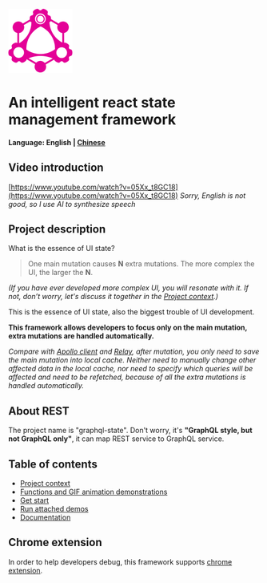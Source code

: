 ![image](./chrome-extension/public/images/128_128.png "Logo")
# An intelligent react state management framework

#### Language: English | [Chinese](./README_zh_CN.md)

## Video introduction
[https://www.youtube.com/watch?v=05Xx_t8GC18](https://www.youtube.com/watch?v=05Xx_t8GC18)
*Sorry, English is not good, so I use AI to synthesize speech*

## Project description

What is the essence of UI state?
> One main mutation causes **N** extra mutations. The more complex the UI, the larger the **N**.

*(If you have ever developed more complex UI, you will resonate with it. If not, don’t worry, let's discuss it together in the [Project context](./site/background.md).)*

This is the essence of UI state, also the biggest trouble of UI development.

**This framework allows developers to focus only on the main mutation, extra mutations are handled automatically.**

*Compare with [Apollo client](https://github.com/apollographql/apollo-client) and [Relay](https://github.com/facebook/relay), after mutation, you only need to save the main mutation into local cache. Neither need to manually change other affected data in the local cache, nor need to specify which queries will be affected and need to be refetched, because of all the extra mutations is handled automatically.*

## About REST

The project name is "graphql-state". Don't worry, it's **"GraphQL style, but not GraphQL only"**, it can map REST service to GraphQL service.

## Table of contents
- [Project context](./site/background.md)
- [Functions and GIF animation demonstrations](./site/function-and-gif.md)
- [Get start](./site/get-start.md)
- [Run attached demos](./site/run-demo.md)
- [Documentation](./doc/README.md)

## Chrome extension

In order to help developers debug, this framework supports [chrome extension](https://chrome.google.com/webstore/detail/graphql-state/bhpeanmgkcpkpnkpmemoomlfflmaaddo).
